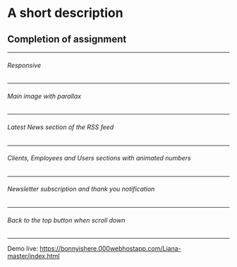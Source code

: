 # A short description

## Completion of assignment
------------------
###### Responsive
------------------
###### Main image with parallax
------------------
###### Latest News section of the RSS feed
------------------
###### Clients, Employees and Users sections with animated numbers
------------------
###### Newsletter subscription and thank you notification
------------------
###### Back to the top button when scroll down
------------------

Demo live: https://bonnyishere.000webhostapp.com/Liana-master/index.html
